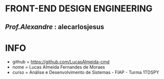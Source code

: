 # FRONT-END DESIGN ENGINEERING

## _Prof.Alexandre_ : alecarlosjesus

# INFO
- github = https://github.com/LucasAlmeida-cmd
- nome = Lucas Almeida Fernandes de Moraes
- curso = Análise  e Desenvolvimento de Sistemas - FIAP - Turma 1TDSPY
